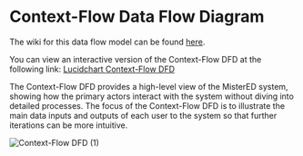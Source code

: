 # Context-Flow Data Flow Diagram

The wiki for this data flow model can be found [here](https://github.com/SENG-350-2024-fall/Team-1/wiki/Data-Flow-Models#context-flow-data-flow-diagram).

You can view an interactive version of the Context-Flow DFD at the following link: [Lucidchart Context-Flow DFD](https://lucid.app/lucidchart/76ba137a-465a-42e5-b372-c2c8a2c27b70/edit?viewport_loc=164%2C347%2C1586%2C936%2C0_0&invitationId=inv_2acbd347-c7bb-4d4b-8bf5-a40dfd72e6e1)

The Context-Flow DFD provides a high-level view of the MisterED system, showing how the primary actors interact with the system without diving into detailed processes. The focus of the Context-Flow DFD is to illustrate the main data inputs and outputs of each user to the system so that further iterations can be more intuitive.

![Context-Flow DFD (1)](https://github.com/user-attachments/assets/16623184-8668-4ffb-8df2-91e707bd7d87)
